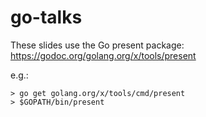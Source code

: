 # go-talks

These slides use the Go present package: https://godoc.org/golang.org/x/tools/present

e.g.:
```
> go get golang.org/x/tools/cmd/present
> $GOPATH/bin/present
```
